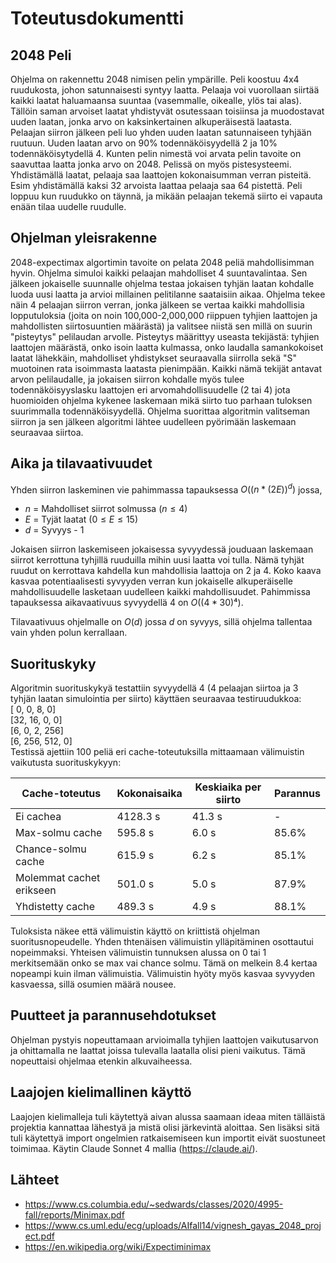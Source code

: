 # Toteutusdokumentti

## 2048 Peli
Ohjelma on rakennettu 2048 nimisen pelin ympärille. Peli koostuu 4x4 ruudukosta, johon satunnaisesti syntyy laatta. Pelaaja voi vuorollaan siirtää kaikki laatat haluamaansa suuntaa (vasemmalle, oikealle, ylös tai alas). Tällöin saman arvoiset laatat yhdistyvät osutessaan toisiinsa ja muodostavat uuden laatan, jonka arvo on kaksinkertainen alkuperäisestä laatasta. Pelaajan siirron jälkeen peli luo yhden uuden laatan satunnaiseen tyhjään ruutuun. Uuden laatan arvo on 90% todennäköisyydellä 2 ja 10% todennäköisytydellä 4. Kunten pelin nimestä voi arvata pelin tavoite on saavuttaa laatta jonka arvo on 2048. Pelissä on myös pistesysteemi. Yhdistämällä laatat, pelaaja saa laattojen kokonaisumman verran pisteitä. Esim yhdistämällä kaksi 32 arvoista laattaa pelaaja saa 64 pistettä. Peli loppuu kun ruudukko on täynnä, ja mikään pelaajan tekemä siirto ei vapauta enään tilaa uudelle ruudulle. 

## Ohjelman yleisrakenne
2048-expectimax algortimin tavoite on pelata 2048 peliä mahdollisimman hyvin. Ohjelma simuloi kaikki pelaajan mahdolliset 4 suuntavalintaa. Sen jälkeen jokaiselle suunnalle ohjelma testaa jokaisen tyhjän laatan kohdalle luoda uusi laatta ja arvioi millainen pelitilanne saataisiin aikaa. Ohjelma tekee näin 4 pelaajan siirron verran, jonka jälkeen se vertaa kaikki mahdollisia lopputuloksia (joita on noin 100,000-2,000,000 riippuen tyhjien laattojen ja mahdollisten siirtosuuntien määrästä) ja valitsee niistä sen millä on suurin "pisteytys" pelilaudan arvolle. Pisteytys määrittyy useasta tekijästä: tyhjien laattojen määrästä, onko isoin laatta kulmassa, onko laudalla samankokoiset laatat lähekkäin, mahdolliset yhdistykset seuraavalla siirrolla sekä "S" muotoinen rata isoimmasta laatasta pienimpään. Kaikki nämä tekijät antavat arvon pelilaudalle, ja jokaisen siirron kohdalle myös tulee todennäköisyyslasku laattojen eri arvomahdollisuudelle (2 tai 4) jota huomioiden ohjelma kykenee laskemaan mikä siirto tuo parhaan tuloksen suurimmalla todennäköisyydellä. Ohjelma suorittaa algoritmin valitseman siirron ja sen jälkeen algoritmi lähtee uudelleen pyörimään laskemaan seuraavaa siirtoa. 

## Aika ja tilavaativuudet
Yhden siirron laskeminen vie pahimmassa tapauksessa $O((n*(2E))^d)$ jossa,
- $n$ = Mahdolliset siirrot solmussa $(n \leq 4)$
- $E$ = Tyjät laatat $(0 \leq E \leq 15)$
- $d$ = Syvyys - 1

Jokaisen siirron laskemiseen jokaisessa syvyydessä jouduaan laskemaan siirrot kerrottuna tyhjillä ruuduilla mihin uusi laatta voi tulla. Nämä tyhjät ruudut on kerrottava kahdella kun mahdollisia laattoja on 2 ja 4. Koko kaava kasvaa potentiaalisesti syvyyden verran kun jokaiselle alkuperäiselle mahdollisuudelle lasketaan uudelleen kaikki mahdollisuudet. Pahimmissa tapauksessa aikavaativuus syvyydellä 4 on $O((4*30)⁴)$.

Tilavaativuus ohjelmalle on $O(d)$ jossa $d$ on syvyys, sillä ohjelma tallentaa vain yhden polun kerrallaan. 

## Suorituskyky

Algoritmin suorituskykyä testattiin syvyydellä 4 (4 pelaajan siirtoa ja 3 tyhjän laatan simulointia per siirto) käyttäen seuraavaa testiruudukkoa:
\
[ 0, 0, 8, 0] 
\
[32, 16, 0, 0]
\
[6, 0, 2, 256]
\
[6, 256, 512, 0]
\
Testissä ajettiin 100 peliä eri cache-toteutuksilla mittaamaan välimuistin vaikutusta suorituskykyyn:

| Cache-toteutus | Kokonaisaika | Keskiaika per siirto | Parannus |
|---------------|--------------|----------------------|----------|
| Ei cachea | 4128.3 s | 41.3 s | - |
| Max-solmu cache | 595.8 s | 6.0 s | 85.6\% |
| Chance-solmu cache | 615.9 s | 6.2 s | 85.1\% |
| Molemmat cachet erikseen | 501.0 s | 5.0 s | 87.9\% |
| Yhdistetty cache | 489.3 s | 4.9 s | 88.1\% |

Tuloksista näkee että välimuistin käyttö on kriittistä ohjelman suoritusnopeudelle. Yhden thtenäisen välimuistin ylläpitäminen osottautui nopeimmaksi. Yhteisen välimuistin tunnuksen alussa on 0 tai 1 merkitsemään onko se max vai chance solmu. Tämä on melkein 8.4 kertaa nopeampi kuin ilman välimuistia. Välimuistin hyöty myös kasvaa syvyyden kasvaessa, sillä osumien määrä nousee. 


## Puutteet ja parannusehdotukset
Ohjelman pystyis nopeuttamaan arvioimalla tyhjien laattojen vaikutusarvon ja ohittamalla ne laattat joissa tulevalla laatalla olisi pieni vaikutus. Tämä nopeuttaisi ohjelmaa etenkin alkuvaiheessa. 

## Laajojen kielimallinen käyttö
Laajojen kielimalleja tuli käytettyä aivan alussa saamaan ideaa miten tälläistä projektia kannattaa lähestyä ja mistä olisi järkevintä aloittaa. Sen lisäksi sitä tuli käytettyä import ongelmien ratkaisemiseen kun importit eivät suostuneet toimimaa. Käytin Claude Sonnet 4 mallia (https://claude.ai/).

## Lähteet
- https://www.cs.columbia.edu/~sedwards/classes/2020/4995-fall/reports/Minimax.pdf
- https://www.cs.uml.edu/ecg/uploads/AIfall14/vignesh_gayas_2048_project.pdf
- https://en.wikipedia.org/wiki/Expectiminimax
